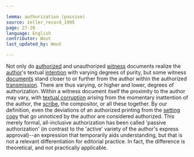 ```yaml
---

lemma: authorization (passive)
source: zeller_record_1995
page: 27-28
language: English
contributor: Wout
last_updated_by: Wout

---
```


Not only do [authorized](authorization.html) and unauthorized [witness](witness.html) documents realize the [author](author.html)'s textual [intention](intentionality.html) with varying degrees of purity, but some witness [documents](document.html) stand closer to or further from the author within the authorized [transmission](textualTransmission.html). There are thus varying, or higher and lower, degrees of authorization. Within a witness document itself the proximity to the author may vary, with [textual corruption](textCorrupt') arising from the momentary inattention of the author, the [scribe](scribe.html), the compositor, or all these together. By our definition, even the deviations of an authorized printing from the [setting copy](settingCopy.html) that go unnoticed by the author are considered authorized. This merely formal, all-inclusive authorization has been called 'passive authorization' (in contrast to the 'active' variety of the author's express approval)--an expression that temporarily aids understanding, but that is not a relevant differentiation for editorial practice. In fact, the difference is theoretical, and not practically applicable.
